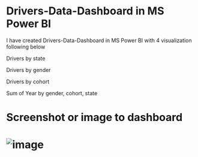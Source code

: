 # Drivers-Data-Dashboard in MS Power BI


I have created Drivers-Data-Dashboard in MS Power BI with 4 visualization following below


Drivers by state


Drivers by gender


Drivers by cohort


Sum of Year by gender, cohort, state


# Screenshot or image to dashboard


# ![image](https://github.com/faani/MS-Power-BI-Dashboard-in-Drivers-Data/assets/18075830/555150be-a22f-4327-b600-75a8cb202fcb)
